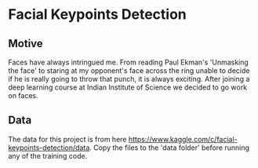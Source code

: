 # Facial Keypoints Detection

## Motive
Faces have always intringued me. From reading Paul Ekman's 'Unmasking the face' to staring at my opponent's face across the ring unable to 
decide if he is really going to throw that punch, it is always exciting. After joining a deep learning course at 
Indian Institute of Science we decided to go work on faces.

## Data
The data for this project is from here https://www.kaggle.com/c/facial-keypoints-detection/data. Copy the files to the 'data folder' before running any of the training code.

